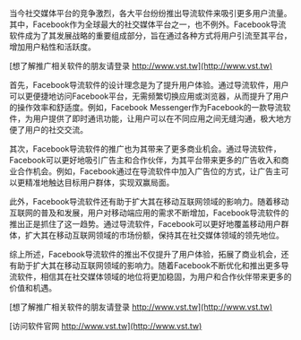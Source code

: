 当今社交媒体平台的竞争激烈，各大平台纷纷推出导流软件来吸引更多用户流量。其中，Facebook作为全球最大的社交媒体平台之一，也不例外。Facebook导流软件成为了其发展战略的重要组成部分，旨在通过各种方式将用户引流至其平台，增加用户粘性和活跃度。

[想了解推广相关软件的朋友请登录 http://www.vst.tw](http://www.vst.tw)

首先，Facebook导流软件的设计理念是为了提升用户体验。通过导流软件，用户可以更便捷地访问Facebook平台，无需频繁切换应用或浏览器，从而提升了用户的操作效率和舒适度。例如，Facebook Messenger作为Facebook的一款导流软件，为用户提供了即时通讯功能，让用户可以在不同应用之间无缝沟通，极大地方便了用户的社交交流。

其次，Facebook导流软件的推广也为其带来了更多商业机会。通过导流软件，Facebook可以更好地吸引广告主和合作伙伴，为其平台带来更多的广告收入和商业合作机会。例如，Facebook通过在导流软件中加入广告位的方式，让广告主可以更精准地触达目标用户群体，实现双赢局面。

此外，Facebook导流软件还有助于扩大其在移动互联网领域的影响力。随着移动互联网的普及和发展，用户对移动端应用的需求不断增加，Facebook导流软件的推出正是抓住了这一趋势。通过导流软件，Facebook可以更好地覆盖移动用户群体，扩大其在移动互联网领域的市场份额，保持其在社交媒体领域的领先地位。

综上所述，Facebook导流软件的推出不仅提升了用户体验，拓展了商业机会，还有助于扩大其在移动互联网领域的影响力。随着Facebook不断优化和推出更多导流软件，相信其在社交媒体领域的地位将更加稳固，为用户和合作伙伴带来更多的价值和机遇。

[想了解推广相关软件的朋友请登录 http://www.vst.tw](http://www.vst.tw)


[访问软件官网 http://www.vst.tw](http://www.vst.tw)
